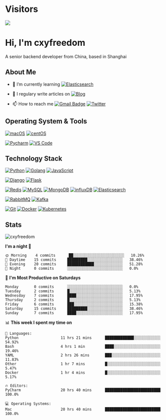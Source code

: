 # Visitors

[![](https://el-psy-congroo-counter.glitch.me/count.svg)](https://glitch.com/~el-psy-congroo-counter)

# Hi, I'm cxyfreedom

A senior backend developer from China, based in Shanghai

## About Me

- 🌱 I’m currently learning [![Elasticsearch](https://img.shields.io/badge/-Elasticsearch-005571?style=for-the-badge&logo=Elasticsearch&logoColor=ffffff)](https://www.elastic.co/)

- 📝 I regulary write articles on [![Blog](https://img.shields.io/badge/-reishin.me-FF4088?style=for-the-badge&logo=Hugo&logoColor=ffffff)](https://reishin.me)

- 📫 How to reach me [![Gmail Badge](https://img.shields.io/badge/-gmail-c14438?style=for-the-badge&logo=Gmail&logoColor=ffffff)](mailto:cxydfreedom@gmail.com) [![Twitter](https://img.shields.io/badge/twitter-1DA1F2.svg?style=for-the-badge&logo=twitter&logoColor=ffffff)](https://twitter.com/cxyfreedom)

## Operating System & Tools

[![macOS](https://img.shields.io/badge/macOS-Mojave-292e33?style=flat-square&logo=apple&logoColor=ffffff)](https://www.apple.com/macos/mojave/)
[![centOS](https://img.shields.io/badge/CentOS-7.0-blue?style=flat-square&logo=CentOS&logoColor=262577)](https://www.centos.org/)

[![Pycharm](https://img.shields.io/badge/IDE-PyCharm-yellow?style=flat-square&logo=JetBrains)](https://www.jetbrains.com/pycharm/)
[![VS Code](https://img.shields.io/badge/IDE-VSCode-%23007ACC?style=flat-square&logo=Visual-studio-code)](https://code.visualstudio.com/)

## Technology Stack

[![Python](https://img.shields.io/badge/-Python-3776AB?style=flat-square&logo=python&logoColor=ffffff)](https://www.python.org/)
[![Golang](https://img.shields.io/badge/-Golang-00ADD8?style=flat-square&logo=go&logoColor=ffffff)](https://golang.org/)
[![JavaScript](https://img.shields.io/badge/-JavaScript-%23F7DF1C?style=flat-square&logo=javascript&logoColor=000000&labelColor=%23F7DF1C&color=%23FFCE5A)](https://www.javascript.com/)

[![Django](https://img.shields.io/badge/-Django-092E20?style=flat-square&logo=Django&logoColor=ffffff)](https://www.djangoproject.com/)
[![Flask](https://img.shields.io/badge/-Flask-000000?style=flat-square&logo=Flask&logoColor=ffffff)](https://flask.palletsprojects.com/)

[![Redis](https://img.shields.io/badge/-Redis-DC382D?style=flat-square&logo=Redis&logoColor=ffffff)](https://redis.io/)
[![MySQL](https://img.shields.io/badge/-MySQL-4479A1?style=flat-square&logo=MySQL&logoColor=ffffff)](https://www.mysql.com/)
[![MongoDB](https://img.shields.io/badge/-MongoDB-47A248?style=flat-square&logo=MongoDB&logoColor=ffffff)](https://www.mongodb.com/)
[![influxDB](https://img.shields.io/badge/-influxDB-22ADF6?style=flat-square&logo=influxDB&logoColor=ffffff)](https://www.influxdata.com/)
[![Elasticsearch](https://img.shields.io/badge/-Elasticsearch-005571?style=flat-square&logo=Elasticsearch&logoColor=ffffff)](https://www.elastic.co/)

[![RabbitMQ](https://img.shields.io/badge/-RabbitMQ-FF6600?style=flat-square&logo=RabbitMQ&logoColor=ffffff)](https://www.rabbitmq.com/)
[![Kafka](https://img.shields.io/badge/-Kafka-000000?style=flat-square&logo=Apache%20kafka&logoColor=ffffff)](https://kafka.apache.org/)

[![Git](https://img.shields.io/badge/-Git-%23F05032?style=flat-square&logo=git&logoColor=%23ffffff)](https://git-scm.com/)
[![Docker](https://img.shields.io/badge/-Docker-2496ED?style=flat-square&logo=docker&logoColor=ffffff)](https://www.docker.com/)
[![Kubernetes](https://img.shields.io/badge/-Kubernetes-326CE5?style=flat-square&logo=Kubernetes&logoColor=ffffff)](https://kubernetes.io/)

## Stats

<p><img src="https://github-readme-stats.vercel.app/api?username=cxyfreedom&show_icons=true&theme=dracula" alt="cxyfreedom" /></p>

<!--START_SECTION:waka-->
**I'm a night 🦉** 

```text
🌞 Morning    4 commits      ██░░░░░░░░░░░░░░░░░░░░░░░   10.26% 
🌆 Daytime    15 commits     █████████░░░░░░░░░░░░░░░░   38.46% 
🌃 Evening    20 commits     ████████████░░░░░░░░░░░░░   51.28% 
🌙 Night      0 commits      ░░░░░░░░░░░░░░░░░░░░░░░░░   0.0%

```
📅 **I'm Most Productive on Saturdays** 

```text
Monday       0 commits      ░░░░░░░░░░░░░░░░░░░░░░░░░   0.0% 
Tuesday      2 commits      █░░░░░░░░░░░░░░░░░░░░░░░░   5.13% 
Wednesday    7 commits      ████░░░░░░░░░░░░░░░░░░░░░   17.95% 
Thursday     2 commits      █░░░░░░░░░░░░░░░░░░░░░░░░   5.13% 
Friday       6 commits      ███░░░░░░░░░░░░░░░░░░░░░░   15.38% 
Saturday     15 commits     █████████░░░░░░░░░░░░░░░░   38.46% 
Sunday       7 commits      ████░░░░░░░░░░░░░░░░░░░░░   17.95%

```


📊 **This week I spent my time on** 

```text
💬 Languages: 
Python                   11 hrs 21 mins      █████████████░░░░░░░░░░░░   54.92% 
Bash                     4 hrs 1 min         ████░░░░░░░░░░░░░░░░░░░░░   19.46% 
YAML                     2 hrs 26 mins       ███░░░░░░░░░░░░░░░░░░░░░░   11.83% 
Other                    1 hr 7 mins         █░░░░░░░░░░░░░░░░░░░░░░░░   5.47% 
Docker                   1 hr 4 mins         █░░░░░░░░░░░░░░░░░░░░░░░░   5.17%

🔥 Editors: 
PyCharm                  20 hrs 40 mins      █████████████████████████   100.0%

💻 Operating Systems: 
Mac                      20 hrs 40 mins      █████████████████████████   100.0%

```


<!--END_SECTION:waka-->

<!--
**cxyfreedom/cxyfreedom** is a ✨ _special_ ✨ repository because its `README.md` (this file) appears on your GitHub profile.

Here are some ideas to get you started:

- 🔭 I’m currently working on ...
- 🌱 I’m currently learning ...
- 👯 I’m looking to collaborate on ...
- 🤔 I’m looking for help with ...
- 💬 Ask me about ...
- 📫 How to reach me: ...
- 😄 Pronouns: ...
- ⚡ Fun fact: ...
-->
